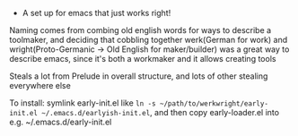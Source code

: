 * A set up for emacs that just works right!

Naming comes from combing old english words for ways to describe a toolmaker, and deciding that cobbling together werk(German for work) and wright(Proto-Germanic -> Old English for maker/builder) was a great way to describe emacs, since it's both a workmaker and it allows creating tools

Steals a lot from Prelude in overall structure, and lots of other stealing everywhere else

To install: symlink early-init.el like `ln -s ~/path/to/werkwright/early-init.el ~/.emacs.d/earlyish-init.el`, and then copy early-loader.el into e.g. ~/.emacs.d/early-init.el
